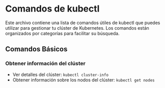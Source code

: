 # Comandos de kubectl
Este archivo contiene una lista de comandos útiles de kubectl que puedes utilizar para gestionar tu clúster de Kubernetes. Los comandos están organizados por categorías para facilitar su búsqueda.

## Comandos Básicos
### Obtener información del clúster
- Ver detalles del clúster:
`kubectl cluster-info`
- Obtener información sobre los nodos del clúster:
`kubectl get nodes`
